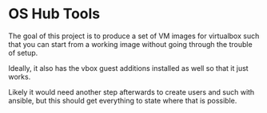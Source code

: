 # OS Hub Tools

The goal of this project is to produce a set of VM images for virtualbox such
that you can start from a working image without going through the trouble of
setup. 

Ideally, it also has the vbox guest additions installed as well so that it
just works.

Likely it would need another step afterwards to create users and such with
ansible, but this should get everything to state where that is possible.
